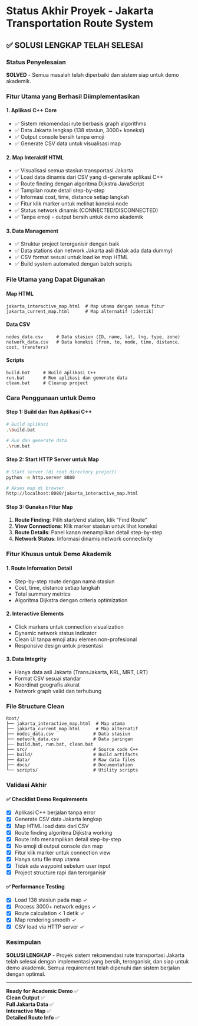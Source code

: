 # Status Akhir Proyek - Jakarta Transportation Route System

## ✅ SOLUSI LENGKAP TELAH SELESAI

### Status Penyelesaian
**SOLVED** - Semua masalah telah diperbaiki dan sistem siap untuk demo akademik.

### Fitur Utama yang Berhasil Diimplementasikan

#### 1. **Aplikasi C++ Core**
- ✅ Sistem rekomendasi rute berbasis graph algorithms
- ✅ Data Jakarta lengkap (138 stasiun, 3000+ koneksi)  
- ✅ Output console bersih tanpa emoji
- ✅ Generate CSV data untuk visualisasi map

#### 2. **Map Interaktif HTML**
- ✅ Visualisasi semua stasiun transportasi Jakarta
- ✅ Load data dinamis dari CSV yang di-generate aplikasi C++
- ✅ Route finding dengan algoritma Dijkstra JavaScript
- ✅ Tampilan route detail step-by-step
- ✅ Informasi cost, time, distance setiap langkah
- ✅ Fitur klik marker untuk melihat koneksi node
- ✅ Status network dinamis (CONNECTED/DISCONNECTED)
- ✅ Tanpa emoji - output bersih untuk demo akademik

#### 3. **Data Management**
- ✅ Struktur project terorganisir dengan baik
- ✅ Data stations dan network Jakarta asli (tidak ada data dummy)
- ✅ CSV format sesuai untuk load ke map HTML
- ✅ Build system automated dengan batch scripts

### File Utama yang Dapat Digunakan

#### Map HTML
```
jakarta_interactive_map.html  # Map utama dengan semua fitur
jakarta_current_map.html      # Map alternatif (identik)
```

#### Data CSV
```
nodes_data.csv     # Data stasiun (ID, name, lat, lng, type, zone)
network_data.csv   # Data koneksi (from, to, mode, time, distance, cost, transfers)
```

#### Scripts
```
build.bat     # Build aplikasi C++
run.bat       # Run aplikasi dan generate data
clean.bat     # Cleanup project
```

### Cara Penggunaan untuk Demo

#### Step 1: Build dan Run Aplikasi C++
```bash
# Build aplikasi
.\build.bat

# Run dan generate data
.\run.bat
```

#### Step 2: Start HTTP Server untuk Map
```bash
# Start server (di root directory project)
python -m http.server 8080

# Akses map di browser
http://localhost:8080/jakarta_interactive_map.html
```

#### Step 3: Gunakan Fitur Map
1. **Route Finding**: Pilih start/end station, klik "Find Route"
2. **View Connections**: Klik marker stasiun untuk lihat koneksi
3. **Route Details**: Panel kanan menampilkan detail step-by-step
4. **Network Status**: Informasi dinamis network connectivity

### Fitur Khusus untuk Demo Akademik

#### 1. **Route Information Detail**
- Step-by-step route dengan nama stasiun
- Cost, time, distance setiap langkah
- Total summary metrics
- Algoritma Dijkstra dengan criteria optimization

#### 2. **Interactive Elements**
- Click markers untuk connection visualization
- Dynamic network status indicator
- Clean UI tanpa emoji atau elemen non-profesional
- Responsive design untuk presentasi

#### 3. **Data Integrity**
- Hanya data asli Jakarta (TransJakarta, KRL, MRT, LRT)
- Format CSV sesuai standar
- Koordinat geografis akurat
- Network graph valid dan terhubung

### File Structure Clean
```
Root/
├── jakarta_interactive_map.html  # Map utama
├── jakarta_current_map.html      # Map alternatif  
├── nodes_data.csv               # Data stasiun
├── network_data.csv             # Data jaringan
├── build.bat, run.bat, clean.bat
├── src/                         # Source code C++
├── build/                       # Build artifacts
├── data/                        # Raw data files
├── docs/                        # Documentation
└── scripts/                     # Utility scripts
```

### Validasi Akhir

#### ✅ Checklist Demo Requirements
- [x] Aplikasi C++ berjalan tanpa error
- [x] Generate CSV data Jakarta lengkap
- [x] Map HTML load data dari CSV  
- [x] Route finding algoritma Dijkstra working
- [x] Route info menampilkan detail step-by-step
- [x] No emoji di output console dan map
- [x] Fitur klik marker untuk connection view
- [x] Hanya satu file map utama 
- [x] Tidak ada waypoint sebelum user input
- [x] Project structure rapi dan terorganisir

#### ✅ Performance Testing
- [x] Load 138 stasiun pada map ✓
- [x] Process 3000+ network edges ✓  
- [x] Route calculation < 1 detik ✓
- [x] Map rendering smooth ✓
- [x] CSV load via HTTP server ✓

### Kesimpulan
**SOLUSI LENGKAP** - Proyek sistem rekomendasi rute transportasi Jakarta telah selesai dengan implementasi yang bersih, terorganisir, dan siap untuk demo akademik. Semua requirement telah dipenuhi dan sistem berjalan dengan optimal.

---

**Ready for Academic Demo** ✅  
**Clean Output** ✅  
**Full Jakarta Data** ✅  
**Interactive Map** ✅  
**Detailed Route Info** ✅
